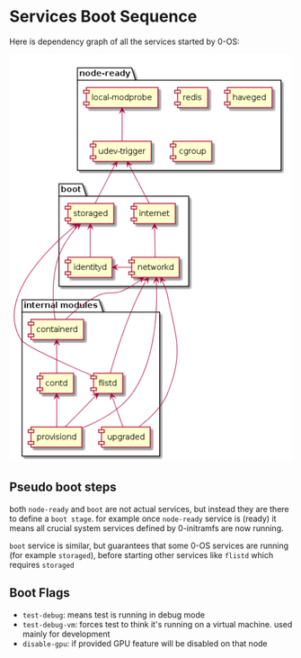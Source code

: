 # Services Boot Sequence

Here is dependency graph of all the services started by 0-OS:

![boot sequence](../assets/boot_sequence.png)

## Pseudo boot steps

both `node-ready` and `boot` are not actual services, but instead they are there to define a `boot stage`. for example once `node-ready` service is (ready) it means all crucial system services defined by 0-initramfs are now running.

`boot` service is similar, but guarantees that some 0-OS services are running (for example `storaged`), before starting other services like `flistd` which requires `storaged`

## Boot Flags

- `test-debug`: means test is running in debug mode
- `test-debug-vm`: forces test to think it's running on a virtual machine. used mainly for development
- `disable-gpu`: if provided GPU feature will be disabled on that node
